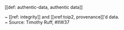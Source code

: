 [[def: authentic-data, authentic data]]

~ [[ref: integrity]] and [[xref:toip2, provenance]]'d data.  
~ Source: Timothy Ruff, #IIW37